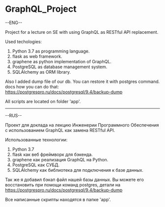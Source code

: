 # GraphQL_Project
--ENG--

Project for a lecture on SE with using GraphQL as RESTful API replacement.

Used techologies:
   1) Python 3.7 as programming language.
   2) flask as web framework.
   3) graphene as python implementation of GraphQL.
   4) PostgreSQL as database management system. 
   5) SQLAlchemy as ORM library.
   
Also I added dump file of our db. You can restore it with postgres command.
docs how you can do that: https://postgrespro.ru/docs/postgresql/9.4/backup-dump

All scripts are located on folder 'app'.

------------------------------------------------------------------------------------------------------------------------------------------

--RUS--

Проект для доклада на лекцию Инженерии Программного Обеспечения с использованием GraphQL как замена RESTful API.

Использованные технологии:
  1) Python 3.7
  2) flask как веб фреймворк для бэкенда.
  3) graphene как реализация GraphQL на Python.
  4) PostgreSQL как СУБД.
  5) SQLAlchemy как библиотека для подключения к базе данных.
  
Так же я добавил бэкап файл нашей базы данных. Вы можете его восстановить при помощи команд postgres, детали на 
https://postgrespro.ru/docs/postgresql/9.4/backup-dump

Все написанные скрипты находятся в папке 'app'.
